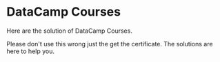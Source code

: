 # DataCamp Courses

Here are the solution of DataCamp Courses.

Please don't use this wrong just the get the certificate.
The solutions are here to help you.
